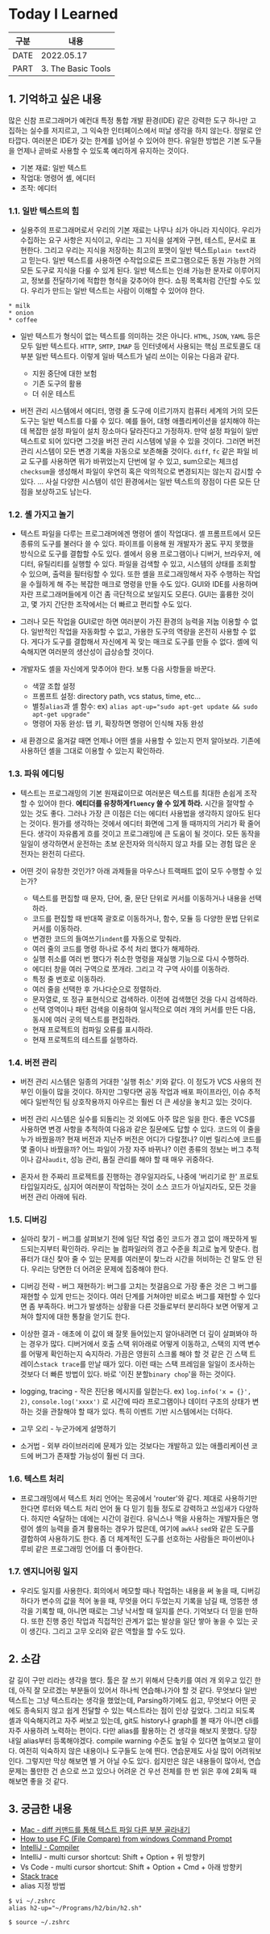 # Today I Learned
| 구분  | 내용                |
|------|--------------------|
| DATE | 2022.05.17         |
| PART | 3. The Basic Tools |


## 1. 기억하고 싶은 내용
많은 신참 프로그래머가 예컨대 특정 통합 개발 환경(IDE) 같은 강력한 도구 하나만 고집하는 실수를 저지르고, 그 익숙한 인터페이스에서 떠날 생각을 하지 않는다. 정말로 안타깝다. 여러분은 IDE가 갖는 한계를 넘어설 수 있어야 한다. 유일한 방법은 기본 도구들을 언제나 곧바로 사용할 수 있도록 예리하게 유지하는 것이다. 

* 기본 재료: 일반 텍스트
* 작업대: 명령어 셸, 에디터 
* 조작: 에디터 

### 1.1. 일반 텍스트의 힘 
* 실용주의 프로그래머로서 우리의 기본 재료는 나무나 쇠가 아니라 지식이다. 우리가 수집하는 요구 사항은 지식이고, 우리는 그 지식을 설계와 구현, 테스트, 문서로 표현한다. 그리고 우리는 지식을 저장하는 최고의 포맷이 일반 텍스트`plain text`라고 믿는다. 일반 텍스트를 사용하면 수작업으로든 프로그램으로든 동원 가능한 거의 모든 도구로 지식을 다룰 수 있게 된다. 일반 텍스트는 인쇄 가능한 문자로 이루어지고, 정보를 전달하기에 적합한 형식을 갖추어야 한다. 쇼핑 목록처럼 간단할 수도 있다. 우리가 만드는 일반 텍스트는 사람이 이해할 수 있어야 한다. 
```
* milk
* onion 
* coffee
```

* 일반 텍스트가 형식이 없는 텍스트를 의미하는 것은 아니다. `HTML`, `JSON`, `YAML` 등은 모두 일반 텍스트다. `HTTP`, `SMTP`, `IMAP` 등 인터넷에서 사용되는 핵심 프로토콜도 대부분 일반 텍스트다. 이렇게 일바 텍스트가 널리 쓰이는 이유는 다음과 같다. 
  * 지원 중단에 대한 보험 
  * 기존 도구의 활용 
  * 더 쉬운 테스트 


* 버전 관리 시스템에서 에디터, 명령 줄 도구에 이르기까지 컴퓨터 세계의 거의 모든 도구는 일반 텍스트를 다룰 수 있다. 예를 들어, 대형 애플리케이션을 설치해야 하는데 복잡한 설정 파일이 설치 장소마다 달라진다고 가정하자. 만약 설정 파일이 일반 텍스트로 되어 있다면 그것을 버전 관리 시스템에 넣을 수 있을 것이다. 그러면 버전 관리 시스템이 모든 변경 기록을 자동으로 보존해줄 것이다. `diff`, `fc` 같은 파일 비교 도구를 사용하면 뭐가 바뀌었는지 단번에 알 수 있고, sum으로는 체크섬`checksum`을 생성해서 파일이 우연히 혹은 악의적으로 변경되지는 않는지 감시할 수 있다. ... 사실 다양한 시스템이 섞인 환경에서는 일반 텍스트의 장점이 다른 모든 단점을 보상하고도 남는다.


### 1.2. 셸 가지고 놀기 
* 텍스트 파일을 다루는 프로그래머에겐 명령어 셸이 작업대다. 셸 프롬프트에서 모든 종류의 도구를 불러다 쓸 수 있다. 파이프를 이용해 원 개발자가 꿈도 꾸지 못했을 방식으로 도구를 결합할 수도 있다. 셸에서 응용 프로그램이나 디버거, 브라우저, 에디터, 유틸리티를 실행할 수 있다. 파일을 검색할 수 있고, 시스템의 상태를 조회할 수 있으며, 출력을 필터링할 수 있다. 또한 셸을 프로그래밍해서 자주 수행하는 작업을 수월하게 해 주는 복잡한 매크로 명령을 만들 수도 있다. GUI와 IDE를 사용하며 자란 프로그래머들에게 이건 좀 극단적으로 보일지도 모른다. GUI는 훌륭한 것이고, 몇 가지 간단한 조작에서는 더 빠르고 편리할 수도 있다. 

* 그러나 모든 작업을 GUI로만 하면 여러분이 가진 환경의 능력을 저눕 이용할 수 없다. 일반적인 작업을 자동화할 수 없고, 가용한 도구의 역량을 온전히 사용할 수 없다. 게다가 도구를 결합해서 자신에게 꼭 맞는 매크로 도구를 만들 수 없다. 셸에 익숙해지면 여러분의 생산성이 급상승할 것이다. 

* 개발자도 셸을 자신에게 맞추어야 한다. 보통 다음 사항들을 바꾼다. 
  * 색깔 조합 설정 
  * 프롬프트 설정: directory path, vcs status, time, etc...
  * 별칭`alias`과 셸 함수: ex) `alias apt-up="sudo apt-get update && sudo apt-get upgrade"`
  * 명령어 자동 완성: 탭 키, 확장하면 명령어 인식해 자동 완성 


* 새 환경으로 옮겨갈 때면 언제나 어떤 셸을 사용할 수 있는지 먼저 알아보라. 기존에 사용하던 셸을 그대로 이용할 수 있는지 확인하라.


### 1.3. 파워 에디팅 
* 텍스트는 프로그래밍의 기본 원재료이므로 여러분은 텍스트를 최대한 손쉽게 조작할 수 있어야 한다. <strong>에티더를 유창하게`fluency` 쓸 수 있게 하라.</strong> 시간을 절약할 수 있는 것도 좋다. 그러나 가장 큰 이점은 더는 에디터 사용법을 생각하지 않아도 된다는 것이다. 뭔가를 생각하는 것에서 에디터 화면에 그게 뜰 때까지의 거리가 확 줄어든다. 생각이 자유롭게 흐를 것이고 프로그래밍에 큰 도움이 될 것이다. 모든 동작을 일일이 생각하면서 운전하는 초보 운전자와 의식하지 않고 차를 모는 경험 많은 운전자는 완전히 다르다. 

* 어떤 것이 유창한 것인가? 아래 과제들을 마우스나 트랙패트 없이 모두 수행할 수 있는가? 
  * 텍스트를 편집할 때 문자, 단어, 줄, 문단 단위로 커서를 이동하거나 내용을 선택하라. 
  * 코드를 편집할 때 반대쪽 괄호로 이동하거나, 함수, 모듈 등 다양한 문법 단위로 커서를 이동하라. 
  * 변경한 코드의 들여쓰기`indent`를 자동으로 맞춰라. 
  * 여러 줄의 코드를 명령 하나로 주석 처리 했다가 해제하라. 
  * 실행 취소를 여러 번 했다가 취소한 명령을 재실행 기능으로 다시 수행하라. 
  * 에디터 창을 여러 구역으로 쪼개라. 그리고 각 구역 사이를 이동하라. 
  * 특정 줄 번호로 이동하라. 
  * 여러 줄을 선택한 후 가나다순으로 정렬하라. 
  * 문자열로, 또 정규 표현식으로 검색하라. 이전에 검색했던 것을 다시 검색하라. 
  * 선택 영역이나 패턴 검색을 이용하여 일시적으로 여러 개의 커서를 만든 다음, 동시에 여러 곳의 텍스트를  편집하라. 
  * 현재 프로젝트의 컴파일 오류를 표시하라. 
  * 현재 프로젝트의 테스트를 실행하라. 


### 1.4. 버전 관리 
* 버전 관리 시스템은 일종의 거대한 '실행 취소' 키와 같다. 이 정도가 VCS 사용의 전부인 이들이 많을 것이다. 하지만 그렇다면 공동 작업과 배포 파이프라인, 이슈 추적에다 일반적인 팀 상호작용까지 아우르는 훨씬 더 큰 세상을 놓치고 있는 것이다. 

* 버전 관리 시스템은 실수를 되돌리는 것 외에도 아주 많은 일을 한다. 좋은 VCS를 사용하면 변경 사항을 추적하여 다음과 같은 질문에도 답할 수 있다. 코드의 이 줄을 누가 바꿨을까? 현재 버전과 지난주 버전은 어디가 다랄졌나? 이번 릴리스에 코드를 몇 줄이나 바꿨을까? 어느 파일이 가장 자주 바뀌나? 이런 종류의 정보는 버그 추적이나 감사`audit`, 성능 관리, 품질 관리를 해야 할 때 매우 귀중하다. 

* 혼자서 한 주짜리 프로젝트를 진행하는 경우일지라도, 나중에 '버리기로 한' 프로토타입일지라도, 심지어 여러분이 작업하는 것이 소스 코드가 아닐지라도, 모든 것을 버전 관리 아래에 둬라. 


### 1.5. 디버깅  
* 실마리 찾기 - 버그를 살펴보기 전에 일단 작업 중인 코드가 경고 없이 깨끗하게 빌드되는지부터 확인하라. 우리는 늘 컴파일러의 경고 수준을 최고로 높게 맞춘다. 컴퓨터가 대신 찾아 줄 수 있는 문제를 여러분이 찾느라 시간을 허비하는 건 말도 안 된다. 우리는 당면한 더 어려운 문제에 집중해야 한다. 

* 디버깅 전략 - 버그 재현하기: 버그를 고치는 첫걸음으로 가장 좋은 것은 그 버그를 재현할 수 있게 만드는 것이다. 여러 단계를 거쳐야만 비로소 버그를 재현할 수 있다면 좀 부족하다. 버그가 발생하는 상황을 다른 것들로부터 분리하다 보면 어떻게 고쳐야 할지에 대한 통찰을 얻기도 한다. 

* 이상한 결과 - 애초에 이 값이 왜 잘못 들어있는지 알아내려면 더 깊이 살펴봐야 하는 경우가 많다. 디버거에서 호출 스택 위아래로 어떻게 이동하고, 스택의 지역 변수를 어떻게 확인하는지 숙지하라. 가끔은 영원히 스크롤 해야 할 것 같은 긴 스택 트레이스`stack trace`를 만날 때가 있다. 이런 때는 스택 프레임을 일일이 조사하는 것보다 더 빠른 방법이 있다. 바로 '이진 분할`binary chop`'을 하는 것이다. 

* logging, tracing - 작은 진단용 메시지를 일컫는다. ex) `log.info('x = {}', 2)`, `console.log('xxxx')` 로 시간에 따라 프로그램이나 데이터 구조의 상태가 변하는 것을 관찰해야 할 때가 있다. 특히 이벤트 기반 시스템에서는 더하다. 

* 고무 오리 - 누군가에게 설명하기 

* 소거법 - 외부 라이브러리에 문제가 있는 것보다는 개발하고 있는 애플리케이션 코드에 버그가 존재할 가능성이 훨씬 더 크다. 


### 1.6. 텍스트 처리 
* 프로그래밍에서 텍스트 처리 언어는 목공에서 'router'와 같다. 제대로 사용하기만 한다면 루터와 텍스트 처리 언어 둘 다 믿기 힘들 정도로 강력하고 쓰임새가 다양하다. 하지만 숙달하는 데에는 시간이 걸린다. 유닉스나 맥을 사용하는 개발자들은 명령어 셸의 능력을 즐겨 활용하는 경우가 많은데, 여기에 `awk`나 `sed`와 같은 도구를 결합하여 사용하기도 한다. 좀 더 체계적인 도구를 선호하는 사람들은 파이썬이나 루비 같은 프로그래밍 언어를 더 좋아한다. 


### 1.7. 엔지니어링 일지 
* 우리도 일지를 사용한다. 회의에서 메모할 때나 작업하는 내용을 써 놓을 때, 디버깅하다가 변수의 값을 적어 놓을 때, 무엇을 어디 두었는지 기록을 남길 때, 엉뚱한 생각을 기록할 때, 아니면 때로는 그냥 낙서할 때 일지를 쓴다. 기억보다 더 믿을 만하다. 또한 진행 중인 작업과 직접적인 관계가 없는 발상을 일단 쌓아 놓을 수 있는 곳이 생긴다. 그리고 고무 오리와 같은 역할을 할 수도 있다. 


## 2. 소감
갈 길이 구만 리라는 생각을 했다. 툴은 잘 쓰기 위해서 단축키를 여러 개 외우고 있긴 한데, 아직 잘 모르겠는 부분들이 있어서 하나씩 연습해나가야 할 것 같다. 무엇보다 일반 텍스트는 그냥 텍스트라는 생각을 했었는데, Parsing하기에도 쉽고, 무엇보다 어떤 곳에도 종속되지 않고 쉽게 전달할 수 있는 텍스트라는 점이 인상 깊었다. 그리고 되도록 셸과 익숙해지려고 자주 써보고 있는데, git도 history나 graph를 볼 때가 아니면 cli를 자주 사용하려 노력하는 편이다. 다만 alias를 활용하는 건 생각을 해보지 못했다. 당장 내일 alias부터 등록해야겠다. compile warning 수준도 높일 수 있다면 높여보고 말이다. 여전히 익숙하지 않은 내용이나 도구들도 눈에 띈다. 연습문제도 사실 많이 어려워보인다. 그렇지만 막상 해보면 별 거 아닐 수도 있다. 쉽지만은 않은 내용들이 많아서, 연습문제는 풀만한 건 손으로 쓰고 있으나 어려운 건 우선 전체를 한 번 읽은 후에 2회독 때 해보면 좋을 것 같다. 


## 3. 궁금한 내용 
* [Mac - diff 커맨드를 통해 텍스트 파일 다른 부분 골라내기](https://macinjune.com/all-posts/mac/tip/%EB%A7%A5%EB%B6%81-macos-diff-%EC%BB%A4%EB%A7%A8%EB%93%9C%EB%A5%BC-%ED%86%B5%ED%95%B4-%ED%85%8D%EC%8A%A4%ED%8A%B8%ED%8C%8C%EC%9D%BC-%EB%8B%A4%EB%A5%B8-%EB%B6%80%EB%B6%84-%EA%B3%A8%EB%9D%BC/)
* [How to use FC (File Compare) from windows Command Prompt](https://worldrepublicnews.com/how-to-use-fc-file-compare-from-windows-command-prompt/)
* [IntelliJ - Compiler](https://stackoverflow.com/questions/47476471/how-do-i-always-view-a-list-of-compiler-warnings-in-intellij-idea)
* IntelliJ - multi cursor shortcut: Shift + Option + 위 방향키 
* Vs Code - multi cursor shortcut: Shift + Option + Cmd + 아래 방향키 
* [Stack trace](https://ko.wikipedia.org/wiki/%EC%8A%A4%ED%83%9D_%EC%B6%94%EC%A0%81)
* alias 지정 방법
```
$ vi ~/.zshrc
alias h2-up="~/Programs/h2/bin/h2.sh"

$ source ~/.zshrc
```
